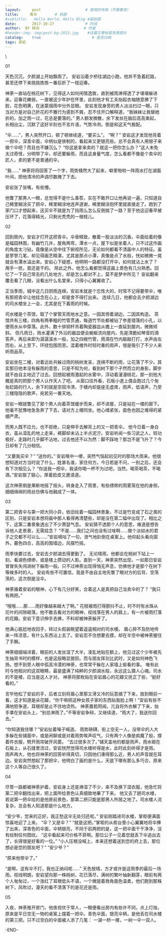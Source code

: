 ```yaml
---
layout:     post                    # 使用的布局（不需要改）
title:     青伞        # 标题 
#subtitle:   Hello World, Hello Blog #副标题
date:       2017-10-27              # 时间
author:  BY 梓间                    # 作者
#header-img: img/post-bg-2015.jpg    #这篇文章标题背景图片
catalog:    true                       # 是否归档
tags: 荼岩  
---
```



\








01


天色沉沉，夕颜湖上开始飘雨了。
安岩沿着夕桥往湖边小跑，他并不急着赶路，甚至还停下来挑挑拣拣一番后折了一枝迎春。

神荼一直站在桃花树下，见得这人如何闲情逸致，直到被雨淋得透了才堪堪躲进来。迎春花嫩弱，一直被这少年护在怀里，此刻他才有工夫抬起衣袖随意拂了下脸，花色明黄，在迷蒙烟雨中分外显眼。
安岩发现身旁的男人淡淡扫过一眼，只当对方是对自己折花的不雅行为感到不屑，忍不住开口解释道，“我妹妹让我替她折的，加之雨一过，花总是要落的。”
男人额发微散，余下发丝在脑后高高束起，长相出尘，沉默了这好半刻也不言片语，气势冷冽，倒是和这天气极配。

“伞……”，男人突然开口，顿了顿继续道，“要买么”。
“啊？”
安岩这才发现他背着一把伞，深青伞面，伞柄似是铁制的，看起来又更银亮些。总不会真有人用银子来做个伞吧？而且也不嫌沉么？
“你这是拿来卖的？就这一把你怎么办？”这人未免太过奇怪，分明带了伞，却还要躲雨，而且这身量气度，怎么看都不像是个卖伞的匠人，卖的更不是普通的伞。

“我……”
神荼将将回答了一个字，雨势倏然大了起来，噼里啪啦一阵雨水打在湖面叶间，把他清冷的声调尽数掩了下去。

安岩张了张嘴，有些懵。

他瞥了那男人一眼，总觉得不是什么善茬，实在不敢开口让他再说一遍，只知道自己稀里糊涂买了把伞，稀里糊涂地连声道谢，稀里糊涂抱怀里就直接走了。跑到了家门口才想起来，这买伞不就是为了挡雨么怎么反倒揣了一路？至于他这迎春早被压坏了，花落得精光，只剩光秃秃的一根枝儿。


02


回到房内，安岩才打开这把青伞。伞骨精致，散着一股淡淡的沉香。伞面绘着的像是幅园林图，有幽竹几许，屋角两弯，潭水一点，屋下似是坐着人，只不过这作画的角度太刁钻，竟像是从空中往下俯视所见，无论如何都看不清画中人的特征。虽是寥寥几笔，却见得画艺精湛，尤其是那点小潭，真像是点了水般，恍如微微一晃就会有潭水溢出来。安岩心下疑惑，他明明一路都没打开伞，如何就沾上水了？
用手一抚，竟还是干的。
除此之外，他怎么看都觉得这画上景色有几分熟悉。回忆了一下自己常去的几处地方，却是怎么都对不上，莫不是梦中所见？
安岩翻来覆去看了几眼，没看出什么名堂来，只得小心翼翼收了。

正当季雨，城中这几日阴雨连绵，安岩本就是个忘性大的，时常不记得要带伞，唯有那把青伞让他挂念在心上，却是舍不得打出来。
连续几日，他都会去夕颜湖边的司水楼坐上一会，尤其是在下着雨的时候。

司水楼是个茶馆，取了个掌管天雨地水之意。一因其傍着湖边，二因其构造。
茶馆共有三楼，四角有两拳粗的竹管贯通，每道竹节处都被钻了参差错落的小孔，以便雨水从中穿落。此外，数十排铜杆吊着陶瓷器皿从檐上一直延到屋内，微微倾斜。
但凡雨日，雨水灌满了外沿的器皿便会蜿蜒流向屋内，先是清脆如琴音的滴答声，再后来即为潺潺溪水一般，加之四根竹管，雨滴在竹内敲敲打打，水声由左而右，从上至下，环绕包围而至。混着楼外时轻时重的雨声，很是吸引了不少人来听雨品茶。

安岩坐在二楼，对着远处共躲过雨的桃树发呆，连绵不断的雨，让花落了不少。其实那日他本没有躲雨的意思，只是不知为何，看到树下那个孑然而立的身影，脚步就不由自主地迈了过去。回想起被雨激起的水雾中，浮动着漫漫桃花，那一刻他大概是真的把那个男人认作天人了吧。
从窗口往外看，石板小道上偶会跑过几个匆匆赶路的行人，余下的就是空寂冷清，于楼内却是座无虚席，雨声，低语声，乃至三楼隐隐的歌声，宛若另一番天地。

安岩一眼就瞥见了那个男人向着茶馆缓步而来，却不进屋，只是站在一楼的廊下。
他毫不犹豫地急急奔了下去，请对方上楼同坐。他心绪紧张，面色也因之难得的紧绷严肃。

而男人既不应允，也不拒绝，只是伸手去解背上的又一把青伞。
他今日着一身白衣，虽从湿乱的地上走来，裤脚却未沾上半点泥泞。安岩听闻一些习武之人，轻功极好，走路时几乎脚不沾地，过去他还不以为然：脚不踩地？那岂不是飞升了？今日却有了几分相信。

“又要我买伞？”
“送你的。”
安岩喉中一哽，突然气恼起初见时的那场大雨来。他很想知道对方当时说了什么，姓甚名谁，家住何方。今日若是不问，一别之后，还会有下次相见么？
“你送我一把伞，我请你喝一杯不为过吧，当然，喝茶喝茶，不喝酒。”安岩狠了狠心，厚着脸皮又邀请道。

这次神荼倒是果断地摇了摇头，转身走入了雨里，有些缥缈的雨雾笼在他的身侧，细细绵绵的雨丝仿佛与他融成了一体。


03


第二把青伞与第一把大同小异，依旧绘着一幅园林景象，不过是竹变成了石之类的区别，只是安岩本想将画中那人看得再清楚些，却是没在第二幅中出现了。相比之下，这第二番景象透出了不少萧瑟气息。
安岩猜不透那个人的意思，难道是想告诉他人走景衰，无需挂念？
“不是……我们之间也没有过啥啊……做个淡如水的君子之交都不可以么……”安岩嘀咕了一句，泄气地趴倒在桌案上。他仰起头看向窗外，暮色四合，高高的围墙边，风摆竹摇。

雨季快要过去，安岩去夕颜湖去得更勤了。
无论晴雨，他都会在桃树下站上一刻，看湖色缥缈，或是楼上攒动的人影。直到一天，神荼突然出现，一如那日安岩冒冒失失闯进树下躲雨一般。只不过神荼出现得悄无声息，仿佛他才是那个在树下等候多时的人。
安岩有些不可置信，竟是不由自主地先瞥了眼对方的后背，空荡荡的，这次倒是没伞。

神荼循着安岩的眼神，心下有几分好笑，合着这人是真把自己当卖伞的了？
“我只有两把。”

“哦哦……那……雨好像越来越大了啊。”
花枝被雨打得颤抖不止，时不时有水珠从花叶的间隙砸落，他不敢去看对方的眼神，视线落在男人的肩上，有一片被雨打落的花瓣。安岩下意识伸手去拂，不料却被神荼躲开了。

他满心尴尬地收回手，转过头假装眺望着遥遥相对的司水楼。
眉心猝不及防地传来一阵凉意，有什么东西沾上去了。安岩忍不住想要去摸，却在半空中被神荼握住了手腕。

神荼细细端详着，眼前的人发丝湿了大半，凌乱地贴在额上，他见过这个少年被先生抽背书时的模样，也是这般略显狼狈。而与朋友挥剑比武时，又是如何神色飞扬。想不到旁人眼中孤高冷漠的神荼，也常常干躲在人家墙上偷看的事。
唯有此时与他相对的这双眼睛，最是盛满了纯粹的夕颜湖水般，永远这么摄人心魂。司水的不是楼，应当是这人才对。
神荼将那枚贴在安岩眉心的花瓣又抚正了些，“挺好看的。”

言毕他松了安岩的手，后者立刻将眉心里那又滑又冷的玩意摘了下来，放到眼前一看，这才知道是朵花瓣，“你干嘛把这种女孩子家的东西贴我脸上啊！”安岩有些不满地怒争道，耳根却是止不住地烫热。
神荼置若罔闻，兀自将外衣解了下来，抬手罩在安岩头上，“别总淋雨了。”不等安岩争辩，又继续道，“雨大了，我送你回去。”

“你知道我住哪？”安岩扯着嗓子喊道。
雨势磅礴，街上空无一人，没带伞的人大多躲在些铺面中，或是闲聊或是对着雨势唉声叹气，只有两个人像是疯魔了般，撑着件衣服，劈开雨帘破开风雾。
“去过很多次了。”铺天盖地的都是雨声，雨水砸在石板上，从石缝里流过，安岩恍然觉得司水楼听得是水，此时此刻听得才是雨。
雨声再大，他也将神荼的回答听得真切，只因他们凑得那么近，男人的声音就在耳边。安岩突然想起了那把伞，他明白了画的是什么，天底下哪有那么多巧合，原来这个人等自己很久了。


04


尽管一路都被神荼护着，安岩身上还是淋湿了不少，来不及换下湿衣服，他急忙将第二把伞翻找出来，把上面所绘景色认真细致地摹了下来。
他又去了趟司水楼，若说第一把伞绘的是他房前景色，那第二把只能是那男人所居之地了。司水楼人流复杂，总会有人知道那是什么地方。

“安少爷，您来的正好，我正愁这伞无处归还呢。”
安岩刚踏进司水楼，掌柜便满面惊喜地迎了上来。
“伞？又是伞？”
“就是这把。”掌柜的从柜台里小心翼翼地将伞捧了出来，深青色的伞面，伞柄银亮，不同于前两把的是，这一把伞面干干净净，没有绘制任何图纹。
“这伞看起来可价格不菲啊。那位公子一见着您就丢下伞追出去了，长得很是好看的一位。”
“小人压根没喊上，本来还想着送到您的府上去，那位想必是您的朋友吧？”
“安少爷？”

“原来他带伞了。”

“是啊，这有伞不打，我也正纳闷呢……”
天色放晴，方才或许是这雨季的最后一场雨。视线明朗，安岩望向那一株桃树，花已落尽，满树的繁叶抽新翻芽，眼前有两个人匆匆过，一个涨红了耳根低头不语，一个微提着唇角面色温柔，他们跑到那株树下，风吹过，漫天的看不清落下的是花还是雨。


05


入夜，神荼推开房门，他夜视优于常人，一眼便看出房内有些许不同，点上灯烛，原来是平日空无一物的桌案上摆着一把伞。青色伞面，银亮伞柄，是他丢在司水楼的第三把。只不过空白的伞面被人添了几笔：
一湖一桥一楼，一树一伞一双人。

-END-


